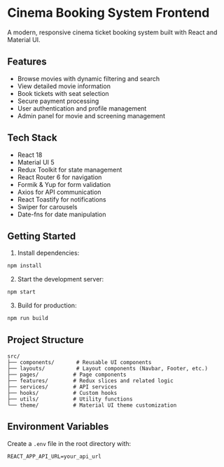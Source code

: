 # Cinema Booking System Frontend

A modern, responsive cinema ticket booking system built with React and Material UI.

## Features

- Browse movies with dynamic filtering and search
- View detailed movie information
- Book tickets with seat selection
- Secure payment processing
- User authentication and profile management
- Admin panel for movie and screening management

## Tech Stack

- React 18
- Material UI 5
- Redux Toolkit for state management
- React Router 6 for navigation
- Formik & Yup for form validation
- Axios for API communication
- React Toastify for notifications
- Swiper for carousels
- Date-fns for date manipulation

## Getting Started

1. Install dependencies:
```bash
npm install
```

2. Start the development server:
```bash
npm start
```

3. Build for production:
```bash
npm run build
```

## Project Structure

```
src/
├── components/       # Reusable UI components
├── layouts/          # Layout components (Navbar, Footer, etc.)
├── pages/           # Page components
├── features/        # Redux slices and related logic
├── services/        # API services
├── hooks/           # Custom hooks
├── utils/           # Utility functions
└── theme/           # Material UI theme customization
```

## Environment Variables

Create a `.env` file in the root directory with:

```
REACT_APP_API_URL=your_api_url
```
